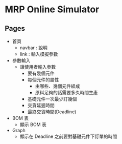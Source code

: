 # MRP Online Simulator
## Pages
- 首頁
    - navbar : 說明
    - link : 輸入模擬參數
- 參數輸入
    - 讓使用者輸入參數
        - 要有幾個元件
        - 每個元件的屬性
            - 由哪些、幾個元件組成
            - 原料足夠的話需要多久時間生產
        - 基礎元件一次最少訂幾個
        - 交貨延遲時間
        - 最終交貨時間(Deadline)
- BOM 表
    - 顯示 BOM 表
- Graph
    - 顯示在 Deadline 之前要對基礎元件下訂單的時間
